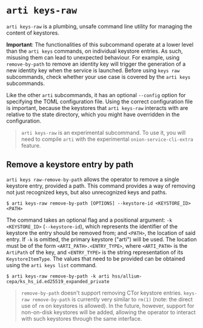 # `arti keys-raw`

`arti keys-raw` is a plumbing, unsafe command line utility for managing the
content of keystores.

**Important**: The functionalities of this subcommand operate at a lower
level than the `arti keys` commands, on individual keystore entries.
As such, misusing them can lead to unexpected behaviour. For example, using
`remove-by-path` to remove an identity key will trigger the generation of a
new identity key when the service is launched.
Before using `keys raw` subcommands, check whether your use case is covered
by the `arti keys` subcommands.

Like the other `arti` subcommands, it has an optional `--config` option for
specifying the TOML configuration file. Using the correct configuration file is
important, because the keystores that `arti keys-raw` interacts with are relative to the
state directory, which you might have overridden in the configuration.

> `arti keys-raw` is an experimental subcommand.
> To use it, you will need to compile `arti` with the experimental `onion-service-cli-extra` feature.


## Remove a keystore entry by path

`arti keys raw-remove-by-path` allows the operator to remove a single keystore entry, provided a path.
This command provides a way of removing not just recognized keys, but also unrecognized keys and paths.

```ignore
$ arti keys-raw remove-by-path [OPTIONS] --keystore-id <KEYSTORE_ID> <PATH>
```

The command takes an optional flag and a positional argument: `-k <KEYSTORE_ID>` (`--keystore-id`), which
represents the identifier of the keystore the entry should be removed from; and `<PATH>`, the
location of said entry.
If `-k` is omitted, the primary keystore ("arti") will be used.
The location must be of the form `<ARTI_PATH>.<ENTRY_TYPE>`, where `<ARTI_PATH>` is the
`ArtiPath` of the key, and `<ENTRY_TYPE>` is the string representation of its `KeystoreItemType`.
The values that need to be provided can be obtained using the `arti keys list` command.

```ignore
$ arti keys-raw remove-by-path -k arti hss/allium-cepa/ks_hs_id.ed25519_expanded_private
```

> `remove-by-path` doesn't support removing CTor keystore entries.
> `keys-raw remove-by-path` is currently very similar to `rm(1)` (note: the direct use of `rm`
> on keystores is allowed). In the future, however, support for non-on-disk keystores will
> be added, allowing the operator to interact with such keystores through the same interface.
